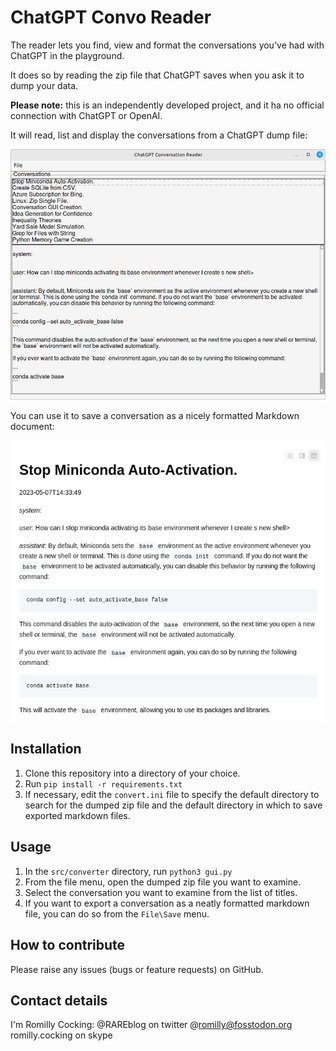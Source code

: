 # ChatGPT Convo Reader

The reader lets you find, view and format the conversations you've had with ChatGPT in the playground.

It does so by reading the zip file that ChatGPT saves when you ask it to dump your data.

**Please note:** this is an independently developed project, and it ha no official connection with ChatGPT or OpenAI.

It will read, list and display the conversations from a ChatGPT dump file:

![Gui](docs/img/gui.png)

You can use it to save a conversation as a nicely formatted Markdown document:

![Markdown](docs/img/markdown.png)

## Installation

1. Clone this repository into a directory of your choice.
2. Run `pip install -r requirements.txt`
3. If necessary, edit the `convert.ini` file to specify the default directory to search for the dumped zip file and the
   default directory in which to save exported markdown files.

## Usage

1. In the `src/converter` directory, run `python3 gui.py`
2. From the file menu, open the dumped zip file you want to examine.
3. Select the conversation you want to examine from the list of titles.
4. If you want to export a conversation as a neatly formatted markdown file, you can do so from the `File\Save` menu.

## How to contribute

Please raise any issues (bugs or feature requests) on GitHub.

## Contact details

I'm Romilly Cocking:
   @RAREblog on twitter
   @romilly@fosstodon.org
   romilly.cocking on skype




